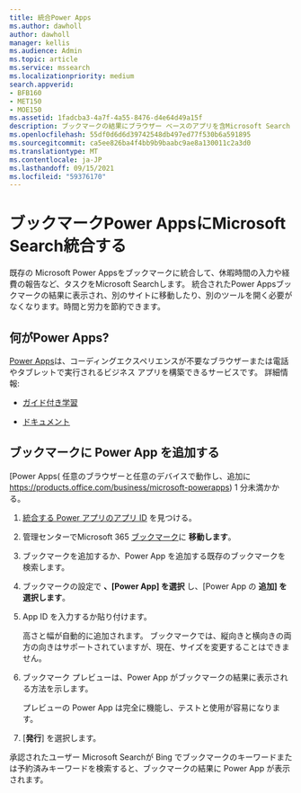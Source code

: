 ```yaml
---
title: 統合Power Apps
ms.author: dawholl
author: dawholl
manager: kellis
ms.audience: Admin
ms.topic: article
ms.service: mssearch
ms.localizationpriority: medium
search.appverid:
- BFB160
- MET150
- MOE150
ms.assetid: 1fadcba3-4a7f-4a55-8476-d4e64d49a15f
description: ブックマークの結果にブラウザー ベースのアプリを含Microsoft Search
ms.openlocfilehash: 55df0d6d6d39742548db497ed77f530b6a591895
ms.sourcegitcommit: ca5ee826ba4f4bb9b9baabc9ae8a130011c2a3d0
ms.translationtype: MT
ms.contentlocale: ja-JP
ms.lasthandoff: 09/15/2021
ms.locfileid: "59376170"
---
```

# <a name="integrate-power-apps-in-microsoft-search-bookmarks"></a>ブックマークPower AppsにMicrosoft Search統合する
   
既存の Microsoft Power Appsをブックマークに統合して、休暇時間の入力や経費の報告[](https://products.office.com/business/microsoft-powerapps)など、タスクをMicrosoft Searchします。 統合されたPower Appsブックマークの結果に表示され、別のサイトに移動したり、別のツールを開く必要がなくなります。時間と労力を節約できます。
  
## <a name="what-are-power-apps"></a>何がPower Apps?

[Power Apps](https://products.office.com/business/microsoft-powerapps)は、コーディングエクスペリエンスが不要なブラウザーまたは電話やタブレットで実行されるビジネス アプリを構築できるサービスです。 詳細情報:
  
- [ガイド付き学習](/learn/browse/?products=powerapps)
    
- [ドキュメント](/powerapps/)
    
## <a name="add-a-power-app-to-a-bookmark"></a>ブックマークに Power App を追加する

[Power Apps( 任意のブラウザーと任意のデバイスで動作し、追加に https://products.office.com/business/microsoft-powerapps) 1 分未満かかる。
  
1. [統合する Power アプリのアプリ ID](/powerapps/maker/canvas-apps/get-sessionid#get-an-app-id) を見つける。
    
2. 管理センターでMicrosoft 365 [ブックマーク](https://admin.microsoft.com)に **移動します**。
    
3. ブックマークを追加するか、Power App を追加する既存のブックマークを検索します。
    
4. ブックマークの設定で **、[Power App] を選択** し、[Power App の **追加] を選択します**。
    
5. App ID を入力するか貼り付けます。
    
    高さと幅が自動的に追加されます。 ブックマークでは、縦向きと横向きの両方の向きはサポートされていますが、現在、サイズを変更することはできません。
    
6. ブックマーク プレビューは、Power App がブックマークの結果に表示される方法を示します。
    
    プレビューの Power App は完全に機能し、テストと使用が容易になります。
    
7. [**発行**] を選択します。
    
承認されたユーザー Microsoft Searchが Bing でブックマークの[](https://Bing.com)キーワードまたは予約済みキーワードを検索すると、ブックマークの結果に Power App が表示されます。